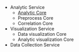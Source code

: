 - Analytic Service
  - [Analytic Core](./analytic/analytic_core.md)
  - Preprocess Core
  - Correlation Core
- Visualization Service
  - Data visualization Core
  - Analytic visualization Core
- Data Collection Service